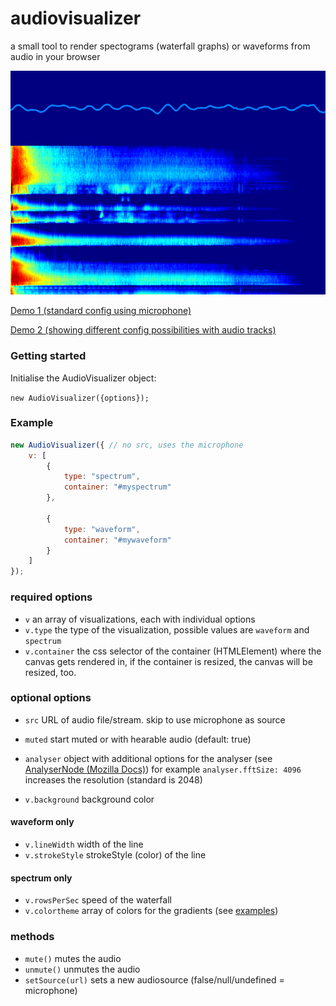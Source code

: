 # audiovisualizer
a small tool to render spectograms (waterfall graphs) or waveforms from audio in your browser

![audio visuals](examples/screenshot.png "audio visuals")

[Demo 1 (standard config using microphone)](https://toolset.io/audiovisualizer/examples/waveandwater.html)

[Demo 2 (showing different config possibilities with audio tracks)](https://toolset.io/audiovisualizer/examples/customized.html)

### Getting started

Initialise the AudioVisualizer object:

```new AudioVisualizer({options});```

### Example
```js
new AudioVisualizer({ // no src, uses the microphone
    v: [
        {
            type: "spectrum",
            container: "#myspectrum"
        },

        {
            type: "waveform",
            container: "#mywaveform"
        }
    ]
});
```

### required options

- ```v``` an array of visualizations, each with individual options
- ```v.type``` the type of the visualization, possible values are ```waveform``` and ```spectrum```
- ```v.container``` the css selector of the container (HTMLElement) where the canvas gets rendered in,
if the container is resized, the canvas will be resized, too.

### optional options

- ```src``` URL of audio file/stream. skip to use microphone as source
- ```muted``` start muted or with hearable audio (default: true)
- ```analyser``` object with additional options for the analyser (see [AnalyserNode (Mozilla Docs)](https://developer.mozilla.org/en-US/docs/Web/API/AnalyserNode/AnalyserNode))
for example ```analyser.fftSize: 4096``` increases the resolution (standard is 2048) 

- ```v.background``` background color

#### waveform only
- ```v.lineWidth``` width of the line
- ```v.strokeStyle``` strokeStyle (color) of the line

#### spectrum only
- ```v.rowsPerSec``` speed of the waterfall
- ```v.colortheme``` array of colors for the gradients (see [examples](./examples/customized.js))

### methods

- ```mute()``` mutes the audio
- ```unmute()``` unmutes the audio
- ```setSource(url)``` sets a new audiosource (false/null/undefined = microphone)